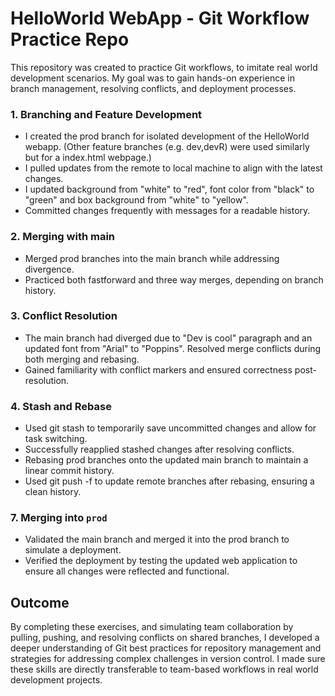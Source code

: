 # HelloWorld WebApp - Git Workflow Practice Repo
This repository was created to practice Git workflows, to imitate real world development scenarios. My goal was to gain hands-on experience in branch management, resolving conflicts, and deployment processes.

### 1. **Branching and Feature Development**
- I created the prod branch for isolated development of the HelloWorld webapp. (Other feature branches (e.g. dev,devR) were used similarly but for a index.html webpage.)
- I pulled updates from the remote to local machine to align with the latest changes.
- I updated background from "white" to "red", font color from "black" to "green" and box background from "white" to "yellow".  
- Committed changes frequently with messages for a readable history.

### 2. **Merging with main**
- Merged prod branches into the main branch while addressing divergence.
- Practiced both fastforward and three way merges, depending on branch history.

### 3. **Conflict Resolution**
- The main branch had diverged due to "Dev is cool" paragraph and an updated font from "Arial" to "Poppins". Resolved merge conflicts during both merging and rebasing.
- Gained familiarity with conflict markers and ensured correctness post-resolution.

### 4. **Stash and Rebase**
- Used git stash to temporarily save uncommitted changes and allow for task switching.
- Successfully reapplied stashed changes after resolving conflicts.
- Rebasing prod branches onto the updated main branch to maintain a linear commit history.
- Used git push -f to update remote branches after rebasing, ensuring a clean history.

### 7. **Merging into `prod`**
- Validated the main branch and merged it into the prod branch to simulate a deployment.
- Verified the deployment by testing the updated web application to ensure all changes were reflected and functional.

## Outcome
By completing these exercises, and simulating team collaboration by pulling, pushing, and resolving conflicts on shared branches, I developed a deeper understanding of Git best practices for repository management and strategies for addressing complex challenges in version control. I made sure these skills are directly transferable to team-based workflows in real world development projects.
